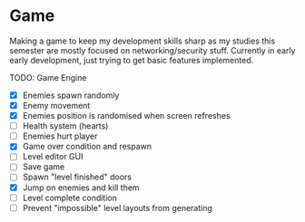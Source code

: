 # Game
Making a game to keep my development skills sharp as my studies this semester are mostly focused on networking/security stuff. Currently in early early development, just trying to get basic features implemented.

TODO: Game Engine

- [x] Enemies spawn randomly
- [x] Enemy movement
- [x] Enemies position is randomised when screen refreshes
- [ ] Health system (hearts)
- [ ] Enemies hurt player
- [x] Game over condition and respawn
- [ ] Level editor GUI
- [ ] Save game
- [ ] Spawn "level finished" doors
- [x] Jump on enemies and kill them
- [ ] Level complete condition 
- [ ] Prevent "impossible" level layouts from generating
